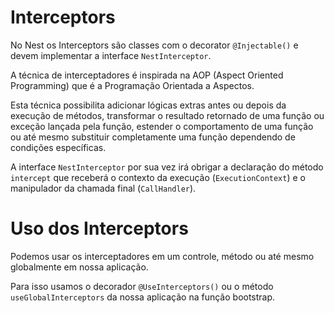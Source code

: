 # Interceptors

No Nest os Interceptors são classes com o decorator `@Injectable()` e devem implementar a interface `NestInterceptor`.

A técnica de interceptadores é inspirada na AOP (Aspect Oriented Programming) que é a Programação Orientada a Aspectos.

Esta técnica possibilita adicionar lógicas extras antes ou depois da execução de métodos, transformar o resultado retornado de uma função ou exceção lançada pela função, estender o comportamento de uma função ou até mesmo substituir completamente uma função dependendo de condições específicas.

A interface `NestInterceptor` por sua vez irá obrigar a declaração do método `intercept` que receberá o contexto da execução (`ExecutionContext`) e o manipulador da chamada final (`CallHandler`).

# Uso dos Interceptors

Podemos usar os interceptadores em um controle, método ou até mesmo globalmente em nossa aplicação.

Para isso usamos o decorador `@UseInterceptors()` ou o método `useGlobalInterceptors` da nossa aplicação na função bootstrap.
